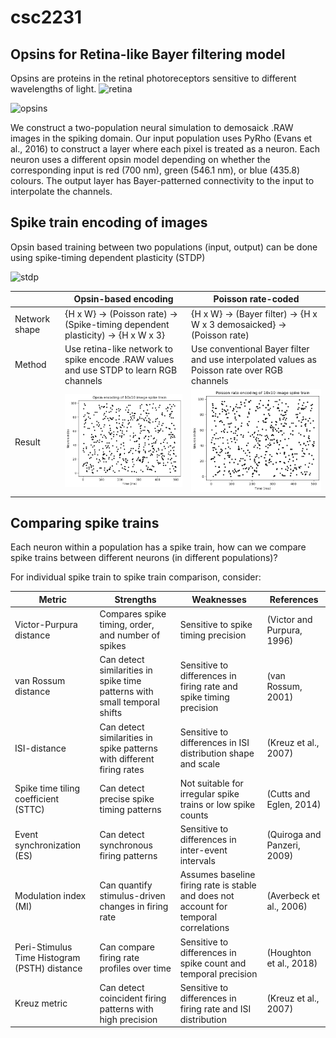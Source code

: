 # csc2231

<!-- ## Table of Contents
- [How to encode image using opsins?](#opsin-section)
- [Using simple encoded Bayer filtered image to compare?](#bayer-encoded)
- [Which metrics to compare two spiking representations?](#images-section)
- [Metrics for spike trains](#metrics-section) -->

## Opsins for Retina-like Bayer filtering model
Opsins are proteins in the retinal photoreceptors sensitive to different wavelengths of light.
![retina](https://gene.vision/wp-content/uploads/2020/06/Retinal-cell-anatomy-light-768x543.jpg)


![opsins](https://upload.wikimedia.org/wikipedia/commons/thumb/f/f8/1415_Retinal_Isomers.jpg/400px-1415_Retinal_Isomers.jpg)

We construct a two-population neural simulation to demosaick .RAW images in the spiking domain.
Our input population uses PyRho (Evans et al., 2016) to construct a layer where each pixel is treated as a neuron.
Each neuron uses a different opsin model depending on whether the corresponding input is red (700 nm), green (546.1 nm), or blue (435.8) colours.
The output layer has Bayer-patterned connectivity to the input to interpolate the channels.


## Spike train encoding of images
Opsin based training between two populations (input, output) can be done using spike-timing dependent plasticity (STDP)

![stdp](https://upload.wikimedia.org/wikipedia/commons/thumb/c/c0/STDP-Fig1.jpg/800px-STDP-Fig1.jpg?20210831074413)

| | Opsin-based encoding | Poisson rate-coded |
|----------|----------|----------|
| Network shape | {H x W} → (Poisson rate) → (Spike-timing dependent plasticity) → {H x W x 3} | {H x W} → (Bayer filter) → {H x W x 3 demosaicked} → (Poisson rate)  |
| Method | Use retina-like network to spike encode .RAW values and use STDP to learn RGB channels | Use conventional Bayer filter and use interpolated values as Poisson rate over RGB channels
| Result | ![opsin-spike-train](./opsin_spike_train.png) | ![poisson-spike-train](./poisson_spike_train.png) |
 

## Comparing spike trains <a name="metrics-section"></a>
Each neuron within a population has a spike train, how can we compare spike trains between different neurons (in different populations)?

For individual spike train to spike train comparison, consider:

| Metric                       | Strengths                                                                       | Weaknesses                                                                               | References                          |
|------------------------------|--------------------------------------------------------------------------------|------------------------------------------------------------------------------------------|-------------------------------------|
| Victor-Purpura distance      | Compares spike timing, order, and number of spikes                            | Sensitive to spike timing precision                                                    | (Victor and Purpura, 1996)          |
| van Rossum distance          | Can detect similarities in spike time patterns with small temporal shifts     | Sensitive to differences in firing rate and spike timing precision                      | (van Rossum, 2001)                  |
| ISI-distance                 | Can detect similarities in spike patterns with different firing rates         | Sensitive to differences in ISI distribution shape and scale                            | (Kreuz et al., 2007)                |
| Spike time tiling coefficient (STTC) | Can detect precise spike timing patterns                           | Not suitable for irregular spike trains or low spike counts                              | (Cutts and Eglen, 2014)             |
| Event synchronization (ES)   | Can detect synchronous firing patterns                                        | Sensitive to differences in inter-event intervals                                        | (Quiroga and Panzeri, 2009)         |
| Modulation index (MI)        | Can quantify stimulus-driven changes in firing rate                           | Assumes baseline firing rate is stable and does not account for temporal correlations    | (Averbeck et al., 2006)             |
| Peri-Stimulus Time Histogram (PSTH) distance | Can compare firing rate profiles over time                | Sensitive to differences in spike count and temporal precision                           | (Houghton et al., 2018)             |
| Kreuz metric                 | Can detect coincident firing patterns with high precision                     | Sensitive to differences in firing rate and ISI distribution                            | (Kreuz et al., 2007)                |

